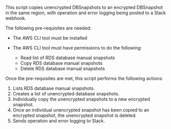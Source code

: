 This script copies unencrypted DBSnapshots to an encrypted DBSnapshot in the same region, with operation and error logging being posted to a Slack webhook.

The following pre-requisites are needed:

* The AWS CLI tool must be installed
* The AWS CLI tool must have permissions to do the following:

    * Read list of RDS database manual snapshots
    * Copy RDS database manual snapshots
    * Delete RDS database manual snapshots

Once the pre-requisites are met, this script performs the following actions:

1. Lists RDS database manual snapshots.
2. Creates a list of unencrypted database snapshots.
3. Individually copy the unencrypted snapshots to a new encrypted snapshot.
4. Once an individual unencrypted snapshot has been copied to an encrypted snapshot, the unencrypted snapshot is deleted.
5. Sends operation and error logging to Slack.